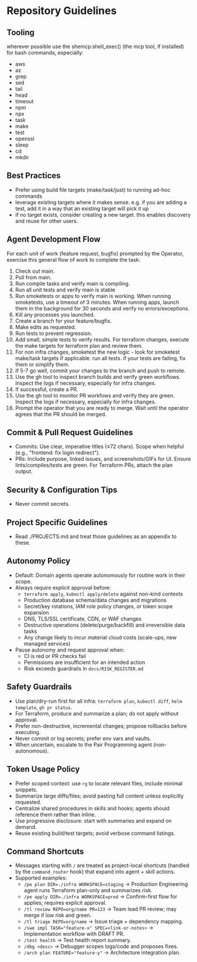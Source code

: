 # Repository Guidelines

## Tooling
wherever possible use the shemcp:shell_exec() (the mcp tool, if installed) for bash commands, especially:
- aws
- az
- grep
- sed
- tail
- head
- timeout
- npm
- npx
- task
- make
- test
- openssl
- sleep
- cd
- mkdir

## Best Practices
- Prefer using build file targets (make/task/just) to running ad-hoc commands
- leverage existing targets where it makes sense.  e.g. if you are adding a test, add it in a way that an existing target will pick it up
- if no target exists, consider creating a new target.  this enables discovery and reuse for other users.

## Agent Development Flow
For each unit of work (feature request, bugfix) prompted by the Operator, exercise this general flow of work to complete the task:
1. Check out main.
1. Pull from main.
1. Run compile tasks and verify main is compiling.
1. Run all unit tests and verify main is stable
1. Run smoketests or apps to verify main is working.  When running smoketests, use a timeout of 3 minutes.  When running apps, launch them in the background for 30 seconds and verify no errors/exceptions.
1. Kill any processes you launched.
1. Create a branch for your feature/bugfix.
1. Make edits as requested.
1. Run tests to prevent regression. 
1. Add small, simple tests to verify results.  For terraform changes, execute the make targets for terraform plan and review them.  
1. For non infra changes, smoketest the new logic - look for smoketest make/task targets if applicable.  run all tests.  if your tests are failing, fix them or simplify them. 
1. If 5-7 go well, commit your changes to the branch and push to remote.
1. Use the gh tool to inspect branch builds and verify green workflows.  Inspect the logs if necessary, especially for infra changes.
1. If successful, create a PR.
1. Use the gh tool to monitor PR workfows and verify they are green.  Inspect the logs if necessary, especially for infra changes.
1. Prompt the operator that you are ready to merge. Wait until the operator agrees that the PR should be merged.

## Commit & Pull Request Guidelines
- Commits: Use clear, imperative titles (≤72 chars). Scope when helpful (e.g., "frontend: fix login redirect").
- PRs: Include purpose, linked issues, and screenshots/GIFs for UI. Ensure lints/compiles/tests are green. For Terraform PRs, attach the plan output.

## Security & Configuration Tips
- Never commit secrets.

## Project Specific Guidelines
- Read ./PROJECTS.md and treat those guidelines as an appendix to these.

## Autonomy Policy
- Default: Domain agents operate autonomously for routine work in their scope.
- Always require explicit approval before:
  - `terraform apply`, `kubectl apply/delete` against non-kind contexts
  - Production database schema/data changes and migrations
  - Secret/key rotations, IAM role policy changes, or token scope expansion
  - DNS, TLS/SSL certificate, CDN, or WAF changes
  - Destructive operations (delete/purge/backfill) and irreversible data tasks
  - Any change likely to incur material cloud costs (scale-ups, new managed services)
- Pause autonomy and request approval when:
  - CI is red or PR checks fail
  - Permissions are insufficient for an intended action
  - Risk exceeds guardrails in `docs/RISK_REGISTER.md`

## Safety Guardrails
- Use plan/dry-run first for all infra: `terraform plan`, `kubectl diff`, `helm template`, `gh pr status`.
- For Terraform, produce and summarize a plan; do not apply without approval.
- Prefer non-destructive, incremental changes; propose rollbacks before executing.
- Never commit or log secrets; prefer env vars and vaults.
- When uncertain, escalate to the Pair Programming agent (non-autonomous).

## Token Usage Policy
- Prefer scoped context: use `rg` to locate relevant files, include minimal snippets.
- Summarize large diffs/files; avoid pasting full content unless explicitly requested.
- Centralize shared procedures in skills and hooks; agents should reference them rather than inline.
- Use progressive disclosure: start with summaries and expand on demand.
- Reuse existing build/test targets; avoid verbose command listings.

## Command Shortcuts
- Messages starting with `/` are treated as project-local shortcuts (handled by the `command_router` hook) that expand into agent + skill actions.
- Supported examples:
  - `/pe plan DIR=./infra WORKSPACE=staging` → Production Engineering agent runs Terraform plan-only and summarizes risk.
  - `/pe apply DIR=./infra WORKSPACE=prod` → Confirm-first flow for applies; requires explicit approval.
  - `/tl review REPO=org/name PR=123` → Team lead PR review; may merge if low risk and green.
  - `/tl triage REPO=org/name` → Issue triage + dependency mapping.
  - `/swe impl TASK="feature-x" SPEC=<link-or-notes>` → Implementation workflow with DRAFT PR.
  - `/test health` → Test health report summary.
  - `/dbg <desc>` → Debugger scopes logs/code and proposes fixes.
  - `/arch plan FEATURE="feature-y"` → Architecture integration plan.
